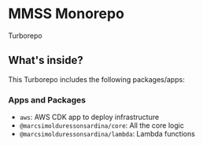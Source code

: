 # MMSS Monorepo

Turborepo

## What's inside?

This Turborepo includes the following packages/apps:

### Apps and Packages

- `aws`: AWS CDK app to deploy infrastructure
- `@marcsimolduressonsardina/core`: All the core logic
- `@marcsimolduressonsardina/lambda`: Lambda functions
